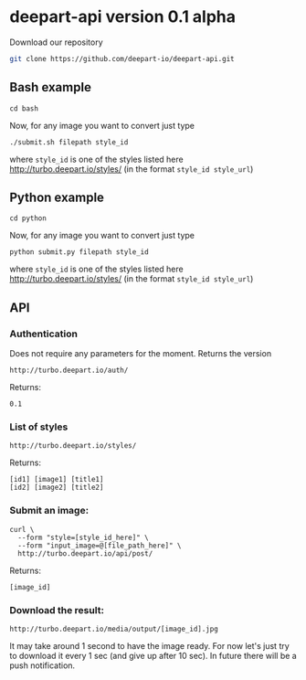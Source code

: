 # deepart-api version 0.1 alpha

Download our repository
```bash
git clone https://github.com/deepart-io/deepart-api.git
```

## Bash example
```
cd bash
```

Now, for any image you want to convert just type
```
./submit.sh filepath style_id
```

where `style_id` is one of the styles listed here http://turbo.deepart.io/styles/ (in the format `style_id style_url`)

## Python example
```
cd python
```

Now, for any image you want to convert just type
```
python submit.py filepath style_id
```

where `style_id` is one of the styles listed here http://turbo.deepart.io/styles/ (in the format `style_id style_url`)

## API
### Authentication
Does not require any parameters for the moment. Returns the version
```
http://turbo.deepart.io/auth/
```
Returns:
```
0.1
```

### List of styles
```
http://turbo.deepart.io/styles/
```
Returns:
```
[id1] [image1] [title1]
[id2] [image2] [title2]
```

### Submit an image:
```
curl \
  --form "style=[style_id_here]" \
  --form "input_image=@[file_path_here]" \
  http://turbo.deepart.io/api/post/
```
Returns:
```
[image_id]
```

### Download the result:
```
http://turbo.deepart.io/media/output/[image_id].jpg
```
It may take around 1 second to have the image ready. For now let's just try to download it every 1 sec (and give up after 10 sec). In future there will be a push notification.
